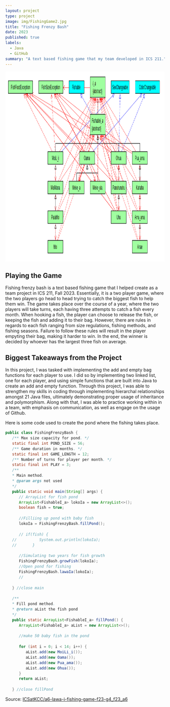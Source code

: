 ```yaml
---
layout: project
type: project
image: img/FishingGame2.jpg
title: "Fishing Frenzy Bash"
date: 2023
published: true
labels:
  - Java
  - GitHub
summary: "A text based fishing game that my team developed in ICS 211."
---
```


<p align="center">
<img width="1000px" height="600px" src="../img/FishFamily.png">
</p>


## Playing the Game

Fishing frenzy bash is a text based fishing game that I helped create as a team project in ICS 211, Fall 2023. Essentially, it is a two player game, where the two players go head to head trying to catch the biggest fish to help them win. The game takes place over the course of a year, where the two players will take turns, each having three attempts to catch a fish every month. When hooking a fish, the player can choose to release the fish, or keeping the fish and adding it to their bag. However, there are rules in regards to each fish ranging from size regulations, fishing methods, and fishing seasons. Failure to follow these rules will result in the player empyting their bag, making it harder to win. In the end, the winner is decided by whoever has the largest three fish on average. 

## Biggest Takeaways from the Project

In this project, I was tasked with implementing the add and empty bag functions for each player to use. I did so by implementing two linked list, one for each player, and using simple functions that are built into Java to create an add and empty function. Through this project, I was able to strengthen my skills in coding through implementing hierarchal relationships amongst 21 Java files, ultimately demonstrating proper usage of inheritance and polymorphism. Along with that, I was able to practice working within in a team, with emphasis on communication, as well as engage on the usage of Github.

Here is some code used to create the pond where the fishing takes place.

```java
public class FishingFrenzyBash {
   /** Max size capacity for pond. */
   static final int POND_SIZE = 56;
   /** Game duration in months. */
   static final int GAME_LENGTH = 12;
   /** Number of turns for player per month. */
   static final int PLAY = 3;
   /** 
   * Main method.
   * @param args not used
   */
   public static void main(String[] args) {
      // ArrayList for fish pond
      ArrayList<FishableI_a> lokoIa = new ArrayList<>();
      boolean fish = true;
      
      //Filliing up pond with baby fish
      lokoIa = FishingFrenzyBash.fillPond();
      
      // if(fish) {
   //          System.out.println(lokoIa);
   //       }
      
      //Simulating two years for fish growth
      FishingFrenzyBash.growFish(lokoIa);
      //Open pond for fishing
      FishingFrenzyBash.lawaIa(lokoIa);
      //
      
   } //close main
   
   /**
   * Fill pond method.
   * @return aList the fish pond
   */
   public static ArrayList<FishableI_a> fillPond() {
      ArrayList<FishableI_a> aList = new ArrayList<>();
      
      //make 50 baby fish in the pond
      
      for (int i = 0; i < 14; i++) {
         aList.add(new MoiLi_i());
         aList.add(new Oama());
         aList.add(new Pua_ama());
         aList.add(new Ohua());
      }
      return aList;
   
   } //close fillPond
```
 
Source: <a href="https://github.com/ICSatKCC/a6-lawa-i-fishing-game-f23-g4_f23_a6"><i class="large github icon "></i>ICSatKCC/a6-lawa-i-fishing-game-f23-g4_f23_a6</a>
